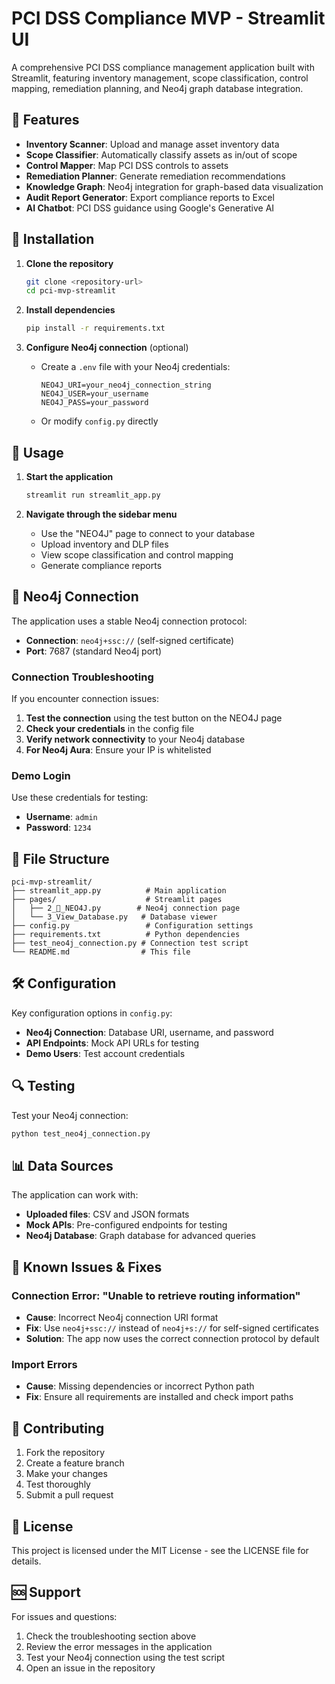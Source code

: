 # PCI DSS Compliance MVP - Streamlit UI

A comprehensive PCI DSS compliance management application built with Streamlit, featuring inventory management, scope classification, control mapping, remediation planning, and Neo4j graph database integration.

## 🚀 Features

- **Inventory Scanner**: Upload and manage asset inventory data
- **Scope Classifier**: Automatically classify assets as in/out of scope
- **Control Mapper**: Map PCI DSS controls to assets
- **Remediation Planner**: Generate remediation recommendations
- **Knowledge Graph**: Neo4j integration for graph-based data visualization
- **Audit Report Generator**: Export compliance reports to Excel
- **AI Chatbot**: PCI DSS guidance using Google's Generative AI

## 🔧 Installation

1. **Clone the repository**
   ```bash
   git clone <repository-url>
   cd pci-mvp-streamlit
   ```

2. **Install dependencies**
   ```bash
   pip install -r requirements.txt
   ```

3. **Configure Neo4j connection** (optional)
   - Create a `.env` file with your Neo4j credentials:
     ```
     NEO4J_URI=your_neo4j_connection_string
     NEO4J_USER=your_username
     NEO4J_PASS=your_password
     ```
   - Or modify `config.py` directly

## 🚀 Usage

1. **Start the application**
   ```bash
   streamlit run streamlit_app.py
   ```

2. **Navigate through the sidebar menu**
   - Use the "NEO4J" page to connect to your database
   - Upload inventory and DLP files
   - View scope classification and control mapping
   - Generate compliance reports

## 🔐 Neo4j Connection

The application uses a stable Neo4j connection protocol:

- **Connection**: `neo4j+ssc://` (self-signed certificate)
- **Port**: 7687 (standard Neo4j port)

### Connection Troubleshooting

If you encounter connection issues:

1. **Test the connection** using the test button on the NEO4J page
2. **Check your credentials** in the config file
3. **Verify network connectivity** to your Neo4j database
4. **For Neo4j Aura**: Ensure your IP is whitelisted

### Demo Login

Use these credentials for testing:
- **Username**: `admin`
- **Password**: `1234`

## 📁 File Structure

```
pci-mvp-streamlit/
├── streamlit_app.py          # Main application
├── pages/                    # Streamlit pages
│   ├── 2_📂_NEO4J.py        # Neo4j connection page
│   └── 3_View_Database.py   # Database viewer
├── config.py                 # Configuration settings
├── requirements.txt          # Python dependencies
├── test_neo4j_connection.py # Connection test script
└── README.md                # This file
```

## 🛠️ Configuration

Key configuration options in `config.py`:

- **Neo4j Connection**: Database URI, username, and password
- **API Endpoints**: Mock API URLs for testing
- **Demo Users**: Test account credentials

## 🔍 Testing

Test your Neo4j connection:
```bash
python test_neo4j_connection.py
```

## 📊 Data Sources

The application can work with:
- **Uploaded files**: CSV and JSON formats
- **Mock APIs**: Pre-configured endpoints for testing
- **Neo4j Database**: Graph database for advanced queries

## 🚨 Known Issues & Fixes

### Connection Error: "Unable to retrieve routing information"
- **Cause**: Incorrect Neo4j connection URI format
- **Fix**: Use `neo4j+ssc://` instead of `neo4j+s://` for self-signed certificates
- **Solution**: The app now uses the correct connection protocol by default

### Import Errors
- **Cause**: Missing dependencies or incorrect Python path
- **Fix**: Ensure all requirements are installed and check import paths

## 🤝 Contributing

1. Fork the repository
2. Create a feature branch
3. Make your changes
4. Test thoroughly
5. Submit a pull request

## 📄 License

This project is licensed under the MIT License - see the LICENSE file for details.

## 🆘 Support

For issues and questions:
1. Check the troubleshooting section above
2. Review the error messages in the application
3. Test your Neo4j connection using the test script
4. Open an issue in the repository

